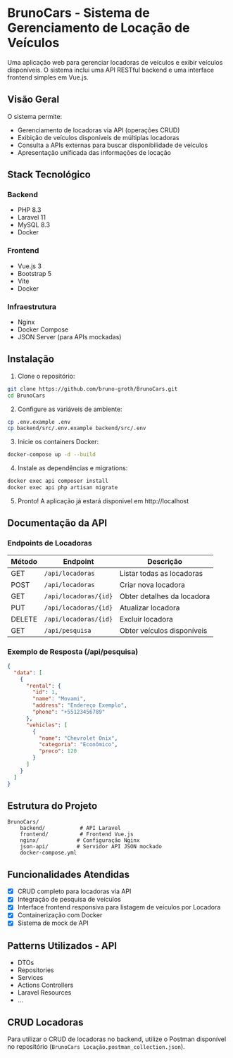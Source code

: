 # BrunoCars - Sistema de Gerenciamento de Locação de Veículos

Uma aplicação web para gerenciar locadoras de veículos e exibir veículos disponíveis. O sistema inclui uma API RESTful backend e uma interface frontend simples em Vue.js.

## Visão Geral

O sistema permite:
- Gerenciamento de locadoras via API (operações CRUD)
- Exibição de veículos disponíveis de múltiplas locadoras
- Consulta a APIs externas para buscar disponibilidade de veículos
- Apresentação unificada das informações de locação

## Stack Tecnológico

### Backend
- PHP 8.3
- Laravel 11
- MySQL 8.3
- Docker

### Frontend
- Vue.js 3
- Bootstrap 5
- Vite
- Docker

### Infraestrutura
- Nginx
- Docker Compose
- JSON Server (para APIs mockadas)

## Instalação

1. Clone o repositório:
```bash
git clone https://github.com/bruno-groth/BrunoCars.git
cd BrunoCars
```

2. Configure as variáveis de ambiente:

```bash
cp .env.example .env
cp backend/src/.env.example backend/src/.env
```

3. Inicie os containers Docker:
```bash
docker-compose up -d --build
```

4. Instale as dependências e migrations:
```bash
docker exec api composer install
docker exec api php artisan migrate
```

5. Pronto! A aplicação já estará disponivel em http://localhost

## Documentação da API

### Endpoints de Locadoras

| Método | Endpoint              | Descrição                 |
|--------|-----------------------|---------------------------|
| GET    | `/api/locadoras`      | Listar todas as locadoras |
| POST   | `/api/locadoras`      | Criar nova locadora |
| GET    | `/api/locadoras/{id}` | Obter detalhes da locadora |
| PUT    | `/api/locadoras/{id}` | Atualizar locadora |
| DELETE | `/api/locadoras/{id}` | Excluir locadora |
| GET    | `/api/pesquisa`       | Obter veículos disponíveis |

### Exemplo de Resposta (/api/pesquisa)
```json
{
  "data": [
    {
      "rental": {
        "id": 1,
        "name": "Movami",
        "address": "Endereço Exemplo",
        "phone": "+55123456789"
      },
      "vehicles": [
        {
          "nome": "Chevrolet Onix",
          "categoria": "Econômico",
          "preco": 120
        }
      ]
    }
  ]
}
```

## Estrutura do Projeto

```
BrunoCars/
    backend/           # API Laravel
    frontend/          # Frontend Vue.js
    nginx/            # Configuração Nginx
    json-api/         # Servidor API JSON mockado
    docker-compose.yml
```

## Funcionalidades Atendidas

- [x] CRUD completo para locadoras via API
- [x] Integração de pesquisa de veículos
- [x] Interface frontend responsiva para listagem de veículos por Locadora
- [x] Containerização com Docker
- [x] Sistema de mock de API

## Patterns Utilizados - API
  - DTOs
  - Repositories
  - Services
  - Actions Controllers
  - Laravel Resources
  - ...

## CRUD Locadoras
Para utilizar o CRUD de locadoras no backend, utilize o Postman disponível no repositório (`BrunoCars Locação.postman_collection.json`).
